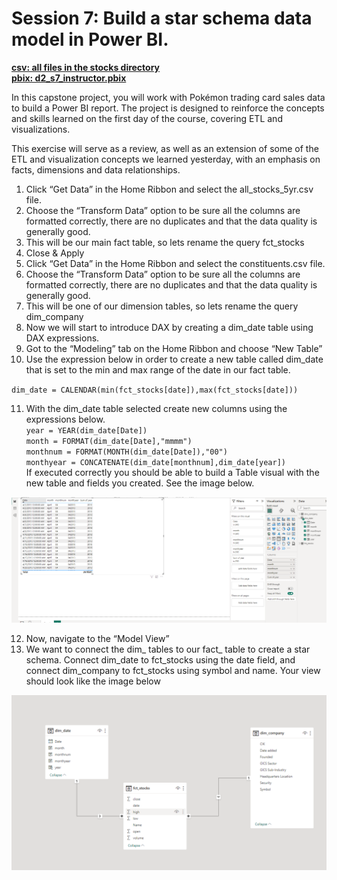 # Session 7: Build a star schema data model in Power BI.

[**csv: all files in the stocks directory**](https://github.com/dave-melillo/advanced_powerbi/tree/main/data/stocks)<br>
[**pbix: d2_s7_instructor.pbix**](https://github.com/dave-melillo/advanced_powerbi/blob/main/pbix_files/d2_s7_instructor.pbix
)

In this capstone project, you will work with Pokémon trading card sales data to build a Power BI report. The project is designed to reinforce the concepts and skills learned on the first day of the course, covering ETL and  visualizations.

This exercise will serve as a review, as well as an extension of some of the ETL and visualization concepts we learned yesterday, with an emphasis on facts, dimensions and data relationships.

1. Click “Get Data” in the Home Ribbon and select the all_stocks_5yr.csv file. </br>
2. Choose the “Transform Data” option to be sure all the columns are formatted correctly, there are no duplicates and that the data quality is generally good. </br>
3. This will be our main fact table, so lets rename the query fct_stocks</br>
4. Close & Apply</br>
5. Click “Get Data” in the Home Ribbon and select the constituents.csv file. </br>
6. Choose the “Transform Data” option to be sure all the columns are formatted correctly, there are no duplicates and that the data quality is generally good. </br>
7. This will be one of our dimension tables, so lets rename the query dim_company</br>
8. Now we will start to introduce DAX by creating a dim_date table using DAX expressions. </br>
9. Got to the “Modeling” tab on the Home Ribbon and choose “New Table” </br>
10. Use the expression below in order to create a new table called dim_date that is set to the min and max range of the date in our fact table. </br>

`dim_date = CALENDAR(min(fct_stocks[date]),max(fct_stocks[date]))`</br>

11. With the dim_date table selected create new columns using the expressions below.</br>
    `year = YEAR(dim_date[Date])`</br>
    `month = FORMAT(dim_date[Date],"mmmm")`</br>
    `monthnum = FORMAT(MONTH(dim_date[Date]),"00")`</br>
    `monthyear = CONCATENATE(dim_date[monthnum],dim_date[year])`</br>
If executed correctly you should be able to build a Table visual with the new table and fields you created. See the image below. 

![Alt Text](https://github.com/dave-melillo/advanced_powerbi/blob/main/activities/d2_s7/images/1.png) <br>
  
12. Now, navigate to the “Model View”
13. We want to connect the dim_ tables to our fact_ table to create a star schema. Connect dim_date to fct_stocks using the date field, and connect dim_company to fct_stocks using symbol and name. Your view should look like the image below 

![Alt Text](https://github.com/dave-melillo/advanced_powerbi/blob/main/activities/d2_s7/images/2.png) <br>
